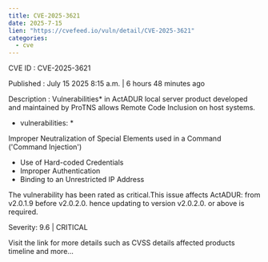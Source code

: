 ```yaml
--- 
title: CVE-2025-3621
date: 2025-7-15
lien: "https://cvefeed.io/vuln/detail/CVE-2025-3621"
categories:
  - cve
---
```


CVE ID : CVE-2025-3621

Published :  July 15
2025
8:15 a.m. | 6 hours
48 minutes ago

Description : Vulnerabilities* in ActADUR local server product
developed and maintained by ProTNS
allows Remote Code Inclusion on host systems. 


* vulnerabilities:
  *  

Improper Neutralization of Special Elements used in a Command ('Command Injection')
  *  Use of Hard-coded Credentials
  *  Improper Authentication
  *  Binding to an Unrestricted IP Address



The vulnerability has been rated as critical.This issue affects ActADUR: from v2.0.1.9 before v2.0.2.0.
hence updating to version v2.0.2.0. or above is required.

Severity: 9.6 | CRITICAL

Visit the link for more details
such as CVSS details
affected products
timeline
and more...
